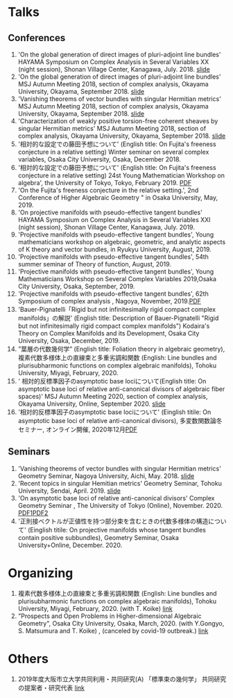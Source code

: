 
# **Talks**

## **Conferences**
1. 'On the global generation of direct images of pluri-adjoint line bundles' HAYAMA Symposium on Complex Analysis in Several Variables XX (night session), Shonan Village Center, Kanagawa, July. 2018. [slide](https://masataka123.github.io/blog3/pdf/2018_07_16.pdf)
2. 'On the global generation of direct images of pluri-adjoint line bundles' MSJ Autumn Meeting 2018, section of complex analysis, Okayama University, Okayama, September 2018. [slide](https://masataka123.github.io/blog3/pdf/2018_09_24_g.pdf)
3. 'Vanishing theorems of vector bundles with singular Hermitian metrics' MSJ Autumn Meeting 2018, section of complex analysis, Okayama University, Okayama, September 2018. [slide](https://masataka123.github.io/blog3/pdf/2018_09_24_vani.pdf)
4. 'Characterization of weakly positive torsion-free coherent sheaves by singular Hermitian metrics' MSJ Autumn Meeting 2018, section of complex analysis, Okayama University, Okayama, September 2018. [slide](https://masataka123.github.io/blog3/pdf/2018_09_24_weak.pdf)
5. '相対的な設定での藤田予想について' (English title: On Fujita's freeness conjecture in a relative setting)  Winter seminar on several complex variables, Osaka City University, Osaka, December 2018. 
6. '相対的な設定での藤田予想について' (English title: On Fujita's freeness conjecture in a relative setting)  24st Young Mathematician Workshop on algebra', the University of Tokyo, Tokyo, February 2019. [PDF](https://masataka123.github.io/blog3/pdf/2019_02_18_hokoku.pdf)
7. 'On the Fujita's freeness conjecture in the relative setting.', 2nd Conference of Higher Algebraic Geometry " in Osaka University, May, 2019. 
8. 'On projective manifolds with pseudo-effective tangent bundles'  HAYAMA Symposium on Complex Analysis in Several Variables XXI (night session), Shonan Village Center, Kanagawa, July. 2019. 
9. 'Projective manifolds with pseudo-effective tangent bundles', Young mathematicians workshop on algebraic, geometric, and analytic aspects of K theory and vector bundles, in Ryukyu University, August, 2019. 
10. 'Projective manifolds with pseudo-effective tangent bundles', 54th summer seminar of Theory of function, August, 2019. 
11. 'Projective manifolds with pseudo-effective tangent bundles', Young Mathematicians Workshop on Several Complex Variables 2019,Osaka City University, Osaka, September, 2019. 
12. 'Projective manifolds with pseudo-effective tangent bundles', 62th Symposium of complex analysis , Nagoya, November, 2019.[PDF](https://masataka123.github.io/blog3/pdf/2019_11_02.pdf)
13. 'Bauer-Pignatelli「Rigid but not infinitesimally rigid compact complex manifolds」の解説' (English title: Description of Bauer-Pignatelli "Rigid but not infinitesimally rigid compact complex manifolds") 
Kodaira's Theory on Complex Manifolds and its Development, Osaka City University, Osaka, December, 2019.
14. ”葉層の代数幾何学” (English title: Foliation theory in algebraic geometry), 複素代数多様体上の直線束と多重劣調和関数 (English: Line bundles and plurisubharmonic functions on complex algebraic manifolds), Tohoku University, Miyagi, February, 2020.
15. ' 相対的反標準因子のasymptotic base lociについて(English title: On asymptotic base loci of relative anti-canonical divisors of algebraic fiber spaces)' MSJ Autumn Meeting 2020, section of complex analysis, Okayama University, Online, September 2020. [slide](https://masataka123.github.io/blog3/pdf/2020_09_22.pdf)
16. '相対的反標準因子のasymptotic base lociについて' (Einglish titile: On asymptotic base loci of relative anti-canonical divisors), 多変数関数論冬セミナー, オンライン開催, 2020年12月[PDF](https://masataka123.github.io/blog3/pdf/2020_12_17.pdf)

## **Seminars**
1.  'Vanishing theorems of vector bundles with singular Hermitian metrics'  Geometry Seminar, Nagoya University, Aichi, May. 2018. [slide](https://masataka123.github.io/blog3/pdf/2018_05_29.pdf)
2. 'Recent topics in singular Hemitian metrics' Geometry Seminar, Tohoku University, Sendai, April. 2019. [slide](https://masataka123.github.io/blog3/pdf/2019_04_16.pdf)
3. 'On asymptotic base loci of relative anti-canonical divisors' Complex Geometry Seminar , The University of Tokyo (Online), November. 2020. [PDF1](https://masataka123.github.io/blog3/pdf/2020_11_30_1.pdf)[PDF2](https://masataka123.github.io/blog3/pdf/2020_11_30_2.pdf)
4. '正則接ベクトルが正値性を持つ部分束を含むときの代数多様体の構造について' (Einglish titile: On projective manifolds whose tangent bundles contain positive subbundles), Geometry Seminar, Osaka University+Online, December. 2020.

# **Organizing**
1. 複素代数多様体上の直線束と多重劣調和関数 (English: Line bundles and plurisubharmonic functions on complex algebraic manifolds), Tohoku University, Miyagi, February, 2020. (with T. Koike) [link](https://tkoike.com/conf_2020/2020Febtouhoku.html)
2. ”Prospects and Open Problems in Higher-dimensional Algebraic Geometry", Osaka City University, Osaka, March, 2020. (with Y.Gongyo, S. Matsumura and T. Koike) , (canceled by covid-19 outbreak.) [link](http://ktakayuki.github.io/conf2019_2/phdagop.html)

# **Others**
1. 2019年度大阪市立大学共同利用・共同研究(A) 「標準束の幾何学」 共同研究の提案者・研究代表 [link](http://www.sci.osaka-cu.ac.jp/OCAMI/joint/joint-usage.html) 
